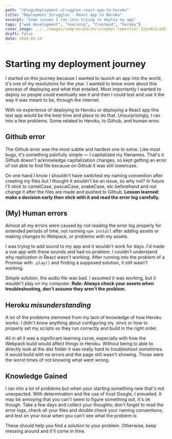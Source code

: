 ```yaml
---
path: "/blog/deployment-struggles-react-app-to-heroku"
title: "Deployment Struggles - React app to Heroku"
excerpt: "Some issues I ran into trying to deploy my app"
tags: ["web development", "learning", "frontend", "heroku"]
cover_image: ../../images/compressed/christopher-lemercier-12yvdCiLaVE-unsplash.jpg
draft: false
date: 2019-03-14
---
```


# Starting my deployment journey

I started on this journey because I wanted to launch an app into the world, it's one of my resolutions for the year. I wanted to know more about this process of deploying and what that entailed. Most importantly I wanted to deploy so people could eventually see it and then I could test and use it the way it was meant to be, through the internet.

With no experience of deploying to Heroku or deploying a React app this test app would be the best time and place to do that. Unsurprisingly, I ran into a few problems. Some related to Heroku, to Github, and human error.

## Github error

The Github error was the most subtle and hardest one to solve. Like most bugs, it's something painfully simple — I capitalized my filenames. That's it. Github doesn't acknowledge capitalization changes, so kept getting an error of not able to find file because on Github it was still lowercase.

On one hand I know I shouldn't have switched my naming convention after creating my files but I thought it wouldn't be an issue, so why not? In future I'll stick to camelCase, pascalCase, snakeCase, etc beforehand and not change it after the files are made and pushed to Github. **Lesson learned: make a decision early then stick with it and read the error log carefully.**

## (My) Human errors

Almost all my errors were caused by not reading the error log properly for extended periods of time, not running `npm install` after adding assets or making changes to Webpack, or problems with my assets.

I was trying to add sound to my app and it wouldn't work for days. I'd made a vue app with these sounds and had no problem. I couldn't understand why replication in React wasn't working. After running into the problem of a Promise with `.play()` and finding a supposed solution, it still wasn't working.

Simple solution, the audio file was bad. I assumed it was working, but it wouldn't play on my computer. **Rule: Always check your assets when troubleshooting, don't assume they aren't the problem.**

## Heroku _misunderstanding_

A lot of the problems stemmed from my lack of knowledge of how Heroku works. I didn't know anything about configuring my .envs or how to properly set my scripts so they run correctly and build in the right order.

All in all it was a significant learning curve, especially with how the Webpack build would affect things in Heroku. Without being to able to directly look at the dist folder it was really hard to troubleshoot sometimes. It would build with no errors and the page still wasn't showing. Those were the worst times of not knowing what went wrong.

## Knowledge Gained

I ran into a lot of problems but when your starting something new that's not unexpected. With determination and the use of trust Google, I prevailed. It may be annoying that you can't seem to figure something out, it's ok though. Take a few days and collect your thoughts; don't forget to read the error logs, check all your files and double check your naming conventions; and test on your local when you can't see what the problem is.

These should help you find a solution to your problem. Otherwise, keep messing around and it'll come in time.
